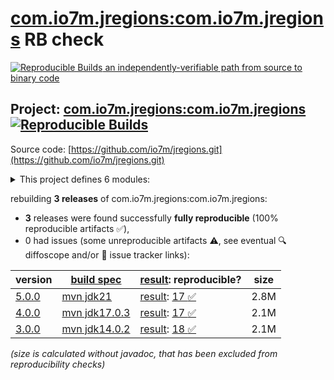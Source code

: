 [com.io7m.jregions:com.io7m.jregions](https://central.sonatype.com/artifact/com.io7m.jregions/com.io7m.jregions/versions) RB check
=======

[![Reproducible Builds](https://reproducible-builds.org/images/logos/rb.svg) an independently-verifiable path from source to binary code](https://reproducible-builds.org/)

## Project: [com.io7m.jregions:com.io7m.jregions](https://central.sonatype.com/artifact/com.io7m.jregions/com.io7m.jregions/versions) [![Reproducible Builds](https://img.shields.io/endpoint?url=https://raw.githubusercontent.com/jvm-repo-rebuild/reproducible-central/master/content/com/io7m/jregions/badge.json)](https://github.com/jvm-repo-rebuild/reproducible-central/blob/master/content/com/io7m/jregions/README.md)

Source code: [https://github.com/io7m/jregions.git](https://github.com/io7m/jregions.git)

<details><summary>This project defines 6 modules:</summary>

* [com.io7m.jregions:com.io7m.jregions](https://central.sonatype.com/artifact/com.io7m.jregions/com.io7m.jregions/5.0.0)
* [com.io7m.jregions:com.io7m.jregions.arbitraries](https://central.sonatype.com/artifact/com.io7m.jregions/com.io7m.jregions.arbitraries/5.0.0)
* [com.io7m.jregions:com.io7m.jregions.core](https://central.sonatype.com/artifact/com.io7m.jregions/com.io7m.jregions.core/5.0.0)
* [com.io7m.jregions:com.io7m.jregions.documentation](https://central.sonatype.com/artifact/com.io7m.jregions/com.io7m.jregions.documentation/5.0.0)
* [com.io7m.jregions:com.io7m.jregions.generators](https://central.sonatype.com/artifact/com.io7m.jregions/com.io7m.jregions.generators/5.0.0)
* [com.io7m.jregions:com.io7m.jregions.tests](https://central.sonatype.com/artifact/com.io7m.jregions/com.io7m.jregions.tests/5.0.0)
</details>

rebuilding **3 releases** of com.io7m.jregions:com.io7m.jregions:
- **3** releases were found successfully **fully reproducible** (100% reproducible artifacts :white_check_mark:),
- 0 had issues (some unreproducible artifacts :warning:, see eventual :mag: diffoscope and/or :memo: issue tracker links):

| version | [build spec](/BUILDSPEC.md) | [result](https://reproducible-builds.org/docs/jvm/): reproducible? | size |
| -- | --------- | ------ | -- |
| [5.0.0](https://central.sonatype.com/artifact/com.io7m.jregions/com.io7m.jregions/5.0.0/pom) | [mvn jdk21](com.io7m.jregions-5.0.0.buildspec) | [result](com.io7m.jregions-5.0.0.buildinfo): [17 :white_check_mark: ](com.io7m.jregions-5.0.0.buildcompare) | 2.8M |
| [4.0.0](https://central.sonatype.com/artifact/com.io7m.jregions/com.io7m.jregions/4.0.0/pom) | [mvn jdk17.0.3](com.io7m.jregions-4.0.0.buildspec) | [result](com.io7m.jregions-4.0.0.buildinfo): [17 :white_check_mark: ](com.io7m.jregions-4.0.0.buildcompare) | 2.1M |
| [3.0.0](https://central.sonatype.com/artifact/com.io7m.jregions/com.io7m.jregions/3.0.0/pom) | [mvn jdk14.0.2](com.io7m.jregions-3.0.0.buildspec) | [result](com.io7m.jregions-3.0.0.buildinfo): [18 :white_check_mark: ](com.io7m.jregions-3.0.0.buildcompare) | 2.1M |

<i>(size is calculated without javadoc, that has been excluded from reproducibility checks)</i>
